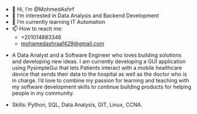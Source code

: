 - 👋 Hi, I’m @MohmedAshrf
- 👀 I’m interested in Data Analysis and Backend Development
- 🌱 I’m currently learning IT Automation
- 📫 How to reach me: 
    - +201014883346
    - mohamedashraaf429@gmail.com
* A Data Analyst and a Software Engineer who loves building solutions and developing new ideas. I am currently developing a GUI application using PysimpleGui that lets Patients interact with a mobile healthcare device that sends their data to the hospital as well as the doctor who is in charge. I’d love to combine my passion for learning and teaching with my software development skills to continue building products for helping people in my community.
- Skills: Python, SQL, Data Analysis, GIT, Linux, CCNA.

<!---
MohmedAshrf/MohmedAshrf is a ✨ special ✨ repository because its `README.md` (this file) appears on your GitHub profile.
You can click the Preview link to take a look at your changes.
--->
